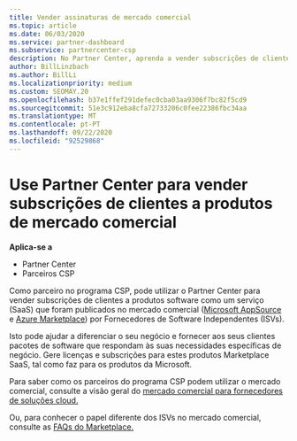 ```yaml
---
title: Vender assinaturas de mercado comercial
ms.topic: article
ms.date: 06/03/2020
ms.service: partner-dashboard
ms.subservice: partnercenter-csp
description: No Partner Center, aprenda a vender subscrições de clientes a produtos SaaS publicados no mercado comercial por Fornecedores de Software Independentes (ISVs).
author: BillLinzbach
ms.author: BillLi
ms.localizationpriority: medium
ms.custom: SEOMAY.20
ms.openlocfilehash: b37e1ffef291defec0cba03aa9306f7bc82f5cd9
ms.sourcegitcommit: 51e3c912eba8cfa72733206c0fee22386fbc34aa
ms.translationtype: MT
ms.contentlocale: pt-PT
ms.lasthandoff: 09/22/2020
ms.locfileid: "92529868"
---
```

# <a name="use-partner-center-to-sell-customers-subscriptions-to-commercial-marketplace-products"></a>Use Partner Center para vender subscrições de clientes a produtos de mercado comercial

**Aplica-se a**

- Partner Center
- Parceiros CSP

Como parceiro no programa CSP, pode utilizar o Partner Center para vender subscrições de clientes a produtos software como um serviço (SaaS) que foram publicados no mercado comercial ([Microsoft AppSource](https://appsource.microsoft.com/) e [Azure Marketplace](https://azuremarketplace.microsoft.com/)) por Fornecedores de Software Independentes (ISVs).

Isto pode ajudar a diferenciar o seu negócio e fornecer aos seus clientes pacotes de software que respondam às suas necessidades específicas de negócio. Gere licenças e subscrições para estes produtos Marketplace SaaS, tal como faz para os produtos da Microsoft.

Para saber como os parceiros do programa CSP podem utilizar o mercado comercial, consulte a visão geral do [mercado comercial para fornecedores de soluções cloud.](csp-commercial-marketplace-overview.md)

Ou, para conhecer o papel diferente dos ISVs no mercado comercial, consulte as [FAQs do Marketplace.](/azure/marketplace/marketplace-faq-publisher-guide)